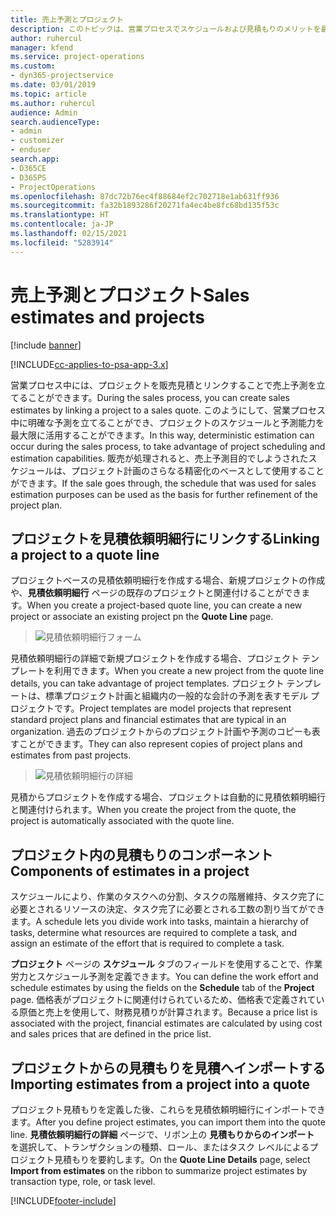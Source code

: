 ```yaml
---
title: 売上予測とプロジェクト
description: このトピックは、営業プロセスでスケジュールおよび見積もりのメリットを最大限に活用する方法について説明します。
author: ruhercul
manager: kfend
ms.service: project-operations
ms.custom:
- dyn365-projectservice
ms.date: 03/01/2019
ms.topic: article
ms.author: ruhercul
audience: Admin
search.audienceType:
- admin
- customizer
- enduser
search.app:
- D365CE
- D365PS
- ProjectOperations
ms.openlocfilehash: 87dc72b76ec4f88684ef2c702718e1ab631ff936
ms.sourcegitcommit: fa32b1893286f20271fa4ec4be8fc68bd135f53c
ms.translationtype: HT
ms.contentlocale: ja-JP
ms.lasthandoff: 02/15/2021
ms.locfileid: "5283914"
---
```

# <a name="sales-estimates-and-projects"></a><span data-ttu-id="dc36e-103">売上予測とプロジェクト</span><span class="sxs-lookup"><span data-stu-id="dc36e-103">Sales estimates and projects</span></span>

[!include [banner](../includes/psa-now-project-operations.md)]

[!INCLUDE[cc-applies-to-psa-app-3.x](../includes/cc-applies-to-psa-app-3x.md)]

<span data-ttu-id="dc36e-104">営業プロセス中には、プロジェクトを販売見積とリンクすることで売上予測を立てることができます。</span><span class="sxs-lookup"><span data-stu-id="dc36e-104">During the sales process, you can create sales estimates by linking a project to a sales quote.</span></span> <span data-ttu-id="dc36e-105">このようにして、営業プロセス中に明確な予測を立てることができ、プロジェクトのスケジュールと予測能力を最大限に活用することができます。</span><span class="sxs-lookup"><span data-stu-id="dc36e-105">In this way, deterministic estimation can occur during the sales process, to take advantage of project scheduling and estimation capabilities.</span></span> <span data-ttu-id="dc36e-106">販売が処理されると、売上予測目的でしようされたスケジュールは、プロジェクト計画のさらなる精密化のベースとして使用することができます。</span><span class="sxs-lookup"><span data-stu-id="dc36e-106">If the sale goes through, the schedule that was used for sales estimation purposes can be used as the basis for further refinement of the project plan.</span></span>

## <a name="linking-a-project-to-a-quote-line"></a><span data-ttu-id="dc36e-107">プロジェクトを見積依頼明細行にリンクする</span><span class="sxs-lookup"><span data-stu-id="dc36e-107">Linking a project to a quote line</span></span>

<span data-ttu-id="dc36e-108">プロジェクトベースの見積依頼明細行を作成する場合、新規プロジェクトの作成や、**見積依頼明細行** ページの既存のプロジェクトと関連付けることができます。</span><span class="sxs-lookup"><span data-stu-id="dc36e-108">When you create a project-based quote line, you can create a new project or associate an existing project pn the **Quote Line** page.</span></span> 

> ![見積依頼明細行フォーム](media/project-8.png)
 
<span data-ttu-id="dc36e-110">見積依頼明細行の詳細で新規プロジェクトを作成する場合、プロジェクト テンプレートを利用できます。</span><span class="sxs-lookup"><span data-stu-id="dc36e-110">When you create a new project from the quote line details, you can take advantage of project templates.</span></span> <span data-ttu-id="dc36e-111">プロジェクト テンプレートは、標準プロジェクト計画と組織内の一般的な会計の予測を表すモデル プロジェクトです。</span><span class="sxs-lookup"><span data-stu-id="dc36e-111">Project templates are model projects that represent standard project plans and financial estimates that are typical in an organization.</span></span> <span data-ttu-id="dc36e-112">過去のプロジェクトからのプロジェクト計画や予測のコピーも表すことができます。</span><span class="sxs-lookup"><span data-stu-id="dc36e-112">They can also represent copies of project plans and estimates from past projects.</span></span>

> ![見積依頼明細行の詳細](media/project-9.png)
  
<span data-ttu-id="dc36e-114">見積からプロジェクトを作成する場合、プロジェクトは自動的に見積依頼明細行と関連付けられます。</span><span class="sxs-lookup"><span data-stu-id="dc36e-114">When you create the project from the quote, the project is automatically associated with the quote line.</span></span>

## <a name="components-of-estimates-in-a-project"></a><span data-ttu-id="dc36e-115">プロジェクト内の見積もりのコンポーネント</span><span class="sxs-lookup"><span data-stu-id="dc36e-115">Components of estimates in a project</span></span>

<span data-ttu-id="dc36e-116">スケジュールにより、作業のタスクへの分割、タスクの階層維持、タスク完了に必要とされるリソースの決定、タスク完了に必要とされる工数の割り当てができます。</span><span class="sxs-lookup"><span data-stu-id="dc36e-116">A schedule lets you divide work into tasks, maintain a hierarchy of tasks, determine what resources are required to complete a task, and assign an estimate of the effort that is required to complete a task.</span></span>

<span data-ttu-id="dc36e-117">**プロジェクト** ページの **スケジュール** タブのフィールドを使用することで、作業労力とスケジュール予測を定義できます。</span><span class="sxs-lookup"><span data-stu-id="dc36e-117">You can define the work effort and schedule estimates by using the fields on the **Schedule** tab of the **Project** page.</span></span> <span data-ttu-id="dc36e-118">価格表がプロジェクトに関連付けられているため、価格表で定義されている原価と売上を使用して、財務見積りが計算されます。</span><span class="sxs-lookup"><span data-stu-id="dc36e-118">Because a price list is associated with the project, financial estimates are calculated by using cost and sales prices that are defined in the price list.</span></span>

## <a name="importing-estimates-from-a-project-into-a-quote"></a><span data-ttu-id="dc36e-119">プロジェクトからの見積もりを見積へインポートする</span><span class="sxs-lookup"><span data-stu-id="dc36e-119">Importing estimates from a project into a quote</span></span>

<span data-ttu-id="dc36e-120">プロジェクト見積もりを定義した後、これらを見積依頼明細行にインポートできます。</span><span class="sxs-lookup"><span data-stu-id="dc36e-120">After you define project estimates, you can import them into the quote line.</span></span> <span data-ttu-id="dc36e-121">**見積依頼明細行の詳細** ページで、リボン上の **見積もりからのインポート** を選択して、トランザクションの種類、ロール、またはタスク レベルによるプロジェクト見積もりを要約します。</span><span class="sxs-lookup"><span data-stu-id="dc36e-121">On the **Quote Line Details** page, select **Import from estimates** on the ribbon to summarize project estimates by transaction type, role, or task level.</span></span>


[!INCLUDE[footer-include](../includes/footer-banner.md)]